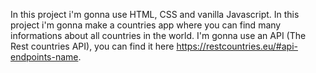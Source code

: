 In this project i'm gonna use HTML, CSS and vanilla Javascript.
In this project i'm gonna make a countries app where you can find many informations about all countries in the world.
I'm gonna use an API (The Rest countries API), you can find it here https://restcountries.eu/#api-endpoints-name.
